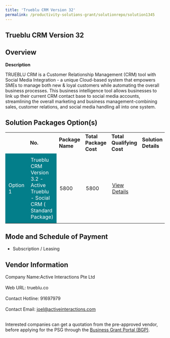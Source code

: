 ```yaml
---
title: 'Trueblu CRM Version 32'
permalink: /productivity-solutions-grant/solutionrepo/solution1345
---
```


## Trueblu CRM Version 32

## Overview

**Description**

TRUEBLU CRM is a Customer Relationship Management (CRM) tool with Social Media Integration - a unique Cloud-based system that empowers SMEs to manage both new & loyal customers while automating the overall business processes. This business intelligence tool allows businesses to link up their current CRM contact base to social media accounts, streamlining the overall marketing and business management-combining sales, customer relations, and social media handling all into one system.

## Solution Packages Option(s)

<table>
<th>
<td><b>No.</b></td>
<td><b>Package Name</b></td>
<td><b>Total Package Cost</b></td>
<td><b>Total Qualifying Cost</b></td>
<td><b>Solution Details</b></td>
</th>
<tr>
<td style='padding: 10px; background-color: #037E8A; color: #FFFFFF;'>Option 1</td>
<td style='padding: 10px; background-color: #037E8A; color: #FFFFFF;'>Trueblu CRM Version 3.2 - Active Trueblu - Social CRM ( Standard Package)</td>
<td style='padding: 10px;'>5800</td>
<td style='padding: 10px;'>5800</td>
<td style='padding: 10px;'><a href='https://www.gobusiness.gov.sg/images/psg/Desensitised_Active_Interactions_20200392_Annex_3.pdf' target='_blank'>View Details</a></td>
</tr>
</table>

## Mode and Schedule of Payment

 - Subscription / Leasing

## Vendor Information

 Company Name:Active Interactions Pte Ltd <br><br>Web URL: trueblu.co <br><br>Contact Hotline: 91697979 <br><br>Contact Email: joel@activeinteractions.com <br><br>

Interested companies can get a quotation from the pre-approved vendor, before applying for the PSG through the <a href='https://www.businessgrants.gov.sg/' target='_blank' rel='noopener'>Business Grant Portal (BGP)</a>.

<script src="/jquery/resize-tables.js"></script>
